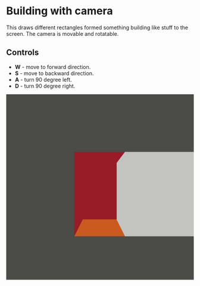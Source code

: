 # Building with camera


This draws different rectangles formed something building like stuff to the screen. The camera is movable and rotatable.

## Controls

- **W** - move to forward direction.
- **S** - move to backward direction.
- **A** - turn 90 degree left.
- **D** - turn 90 degree right.

![Sample gif](./sample/sample.gif)
